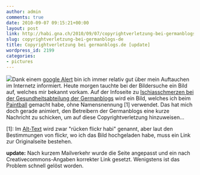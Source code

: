 ```yaml
---
author: admin
comments: true
date: 2010-09-07 09:15:21+00:00
layout: post
link: http://habi.gna.ch/2010/09/07/copyrightverletzung-bei-germanblogs-de/
slug: copyrightverletzung-bei-germanblogs-de
title: Copyrightverletzung bei germanblogs.de [update]
wordpress_id: 2199
categories:
- pictures
---
```


[![](http://habi.gna.ch/wp-content/uploads/2010/09/Ischiasschmerzen-â€“-Bandscheibenvorfall-oder-eingeklemmter-Nerv-gesundheits-blog-183x300.png)](http://habi.gna.ch/wp-content/uploads/2010/09/Ischiasschmerzen-â€“-Bandscheibenvorfall-oder-eingeklemmter-Nerv-gesundheits-blog.png)Dank einem [google Alert](http://www.google.com/alerts) bin ich immer relativ gut über mein Auftauchen im Internetz informiert. Heute morgen tauchte bei der Bildersuche ein Bild auf, welches mir bekannt vorkam.
Auf der Infoseite zu [Ischiasschmerzen bei der Gesundheitsabteilung der Germanblogs](http://gesundheit.germanblogs.de/archive/2009/07/27/ischiasschmerzen-%E2%80%93-bandscheibenvorfall-oder-eingeklemmter-nerv.htm) wird ein Bild, welches ich beim [Paintball](http://www.flickr.com/photos/habi/sets/72157601921282087/) gemacht habe, ohne Namensnennung [1] verwendet.
Das hat mich doch gerade animiert, den Betreibern der Germanblogs eine kurze Nachricht zu schicken, um auf diese Copyrightverletzung hinzuweisen...

[1]: Im [Alt-Text](http://en.wikipedia.org/wiki/Wikipedia:Alternative_text_for_images) wird zwar "rücken flickr habi" genannt, aber laut den Bestimmungen von flickr, wo ich das Bild hochgeladen habe, muss ein Link zur Originalseite bestehen.

**update:** Nach kurzem Mailverkehr wurde die Seite angepasst und ein nach Creativecommons-Angaben korrekter Link gesetzt. Wenigstens ist das Problem schnell gelöst worden.
